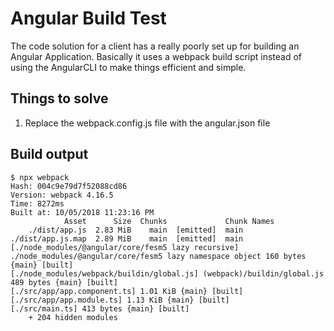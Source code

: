 # Angular Build Test

The code solution for a client has a really poorly set up for building an Angular Application. Basically it uses a webpack build script instead of using the AngularCLI to make things efficient and simple.

## Things to solve

1. Replace the webpack.config.js file with the angular.json file

## Build output

    $ npx webpack
    Hash: 004c9e79d7f52088cd86
    Version: webpack 4.16.5
    Time: 8272ms
    Built at: 10/05/2018 11:23:16 PM
                Asset      Size  Chunks             Chunk Names
        ./dist/app.js  2.83 MiB    main  [emitted]  main
    ./dist/app.js.map  2.89 MiB    main  [emitted]  main
    [./node_modules/@angular/core/fesm5 lazy recursive] ./node_modules/@angular/core/fesm5 lazy namespace object 160 bytes {main} [built]
    [./node_modules/webpack/buildin/global.js] (webpack)/buildin/global.js 489 bytes {main} [built]
    [./src/app/app.component.ts] 1.01 KiB {main} [built]
    [./src/app/app.module.ts] 1.13 KiB {main} [built]
    [./src/main.ts] 413 bytes {main} [built]
        + 204 hidden modules
